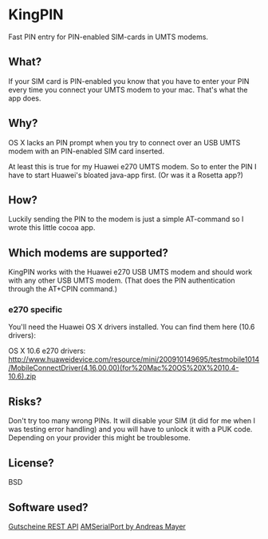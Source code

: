 KingPIN
=======
Fast PIN entry for PIN-enabled SIM-cards in UMTS modems.

What?
-----
If your SIM card is PIN-enabled you know that you have to enter your PIN every time you connect your UMTS modem to your mac. That's what the app does.

Why?
----
OS X lacks an PIN prompt when you try to connect over an USB UMTS modem with an PIN-enabled SIM card inserted. 

At least this is true for my Huawei e270 UMTS modem. So to enter the PIN I have to start Huawei's bloated java-app first. (Or was it a Rosetta app?)

How?
----
Luckily sending the PIN to the modem is just a simple AT-command so I wrote this little cocoa app. 

Which modems are supported?
---------------------------
KingPIN works with the Huawei e270 USB UMTS modem and should work with any other USB UMTS modem. (That does the PIN authentication through the AT+CPIN command.)

### e270 specific
You'll need the Huawei OS X drivers installed.
You can find them here (10.6 drivers): 

OS X 10.6 e270 drivers: http://www.huaweidevice.com/resource/mini/200910149695/testmobile1014/MobileConnectDriver(4.16.00.00)(for%20Mac%20OS%20X%2010.4-10.6).zip

Risks?
------
Don't try too many wrong PINs. It will disable your SIM (it did for me when I was testing error handling) and you will have to unlock it with a PUK code. Depending on your provider this might be troublesome. 

License?
--------
BSD

Software used?
--------------
[Gutscheine REST API](http://www.gutscheine.me)
[AMSerialPort by Andreas Mayer](https://sourceforge.net/projects/amserial/)
